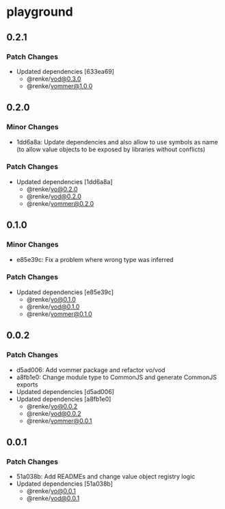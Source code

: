 # playground

## 0.2.1

### Patch Changes

- Updated dependencies [633ea69]
  - @renke/vod@0.3.0
  - @renke/vommer@1.0.0

## 0.2.0

### Minor Changes

- 1dd6a8a: Update dependencies and also allow to use symbols as name (to allow value objects to be exposed by libraries without conflicts)

### Patch Changes

- Updated dependencies [1dd6a8a]
  - @renke/vo@0.2.0
  - @renke/vod@0.2.0
  - @renke/vommer@0.2.0

## 0.1.0

### Minor Changes

- e85e39c: Fix a problem where wrong type was inferred

### Patch Changes

- Updated dependencies [e85e39c]
  - @renke/vo@0.1.0
  - @renke/vod@0.1.0
  - @renke/vommer@0.1.0

## 0.0.2

### Patch Changes

- d5ad006: Add vommer package and refactor vo/vod
- a8fb1e0: Change module type to CommonJS and generate CommonJS exports
- Updated dependencies [d5ad006]
- Updated dependencies [a8fb1e0]
  - @renke/vo@0.0.2
  - @renke/vod@0.0.2
  - @renke/vommer@0.0.1

## 0.0.1

### Patch Changes

- 51a038b: Add READMEs and change value object registry logic
- Updated dependencies [51a038b]
  - @renke/vo@0.0.1
  - @renke/vod@0.0.1
